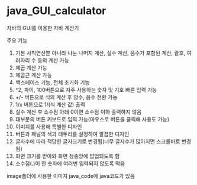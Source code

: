 # java_GUI_calculator
자바의 GUI를 이용한 자바 계산기

주요 기능
1. 기본 사칙연산뿐 아니라 나눈 나머지 계산, 실수 계산, 음수가 포함된 계산, 괄호, 여러자리 수 등의 계산 가능
2. 제곱 계산 가능
3. 제곱근 계산 가능
4. 백스페이스 기능, 전체 초기화 기능
5. ^2, 파이, 100버튼으로 자주 사용하는 숫자 및 기호 빠른 입력 가능
6. +/- 버튼으로 식의 계산 후 양수, 음수 전환 가능
7. 1/x 버튼으로 1/(식 계산 값) 출력
8. 실수 계산 후 소수점 아래 0이면 소수점 이하 출력하지 않음
9. 대부분의 버튼 키보드로 입력 가능(마우스로 버튼을 클릭해 사용도 가능)
10. 이미지를 사용해 특별한 디자인
11. 버튼과 패널의 색과 테두리를 설정하여 깔끔한 디자인
12. 글자수에 따라 적당한 글자크기로 변경됨(너무 글자수가 많아지면 스크롤바로 변경됨)
13. 화면 크기를 받아와 화면 정중앙에 팝업되도록 함
14. 소수점(.)이 한 숫자에 여러번 입력되지 않도록 막음

image폴더에 사용한 이미지
java_code에 java코드가 있음
